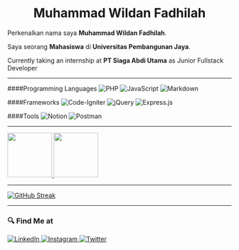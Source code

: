 <h1 align="center">Muhammad Wildan Fadhilah</h1>

Perkenalkan nama saya **Muhammad Wildan Fadhilah**.

Saya seorang **Mahasiswa** di **Universitas Pembangunan Jaya**.

Currently taking an internship at **PT Siaga Abdi Utama** as Junior Fullstack Developer

---

####Programming Languages
![PHP](https://img.shields.io/badge/php-%23777BB4.svg?style=for-the-badge&logo=php&logoColor=white)
![JavaScript](https://img.shields.io/badge/javascript-%23323330.svg?style=for-the-badge&logo=javascript&logoColor=%23F7DF1E)
![Markdown](https://img.shields.io/badge/markdown-%23000000.svg?style=for-the-badge&logo=markdown&logoColor=white)

####Frameworks
![Code-Igniter](https://img.shields.io/badge/CodeIgniter-%23EF4223.svg?style=for-the-badge&logo=codeIgniter&logoColor=white)
![jQuery](https://img.shields.io/badge/jquery-%230769AD.svg?style=for-the-badge&logo=jquery&logoColor=white)
![Express.js](https://img.shields.io/badge/express.js-%23404d59.svg?style=for-the-badge&logo=express&logoColor=%2361DAFB)

####Tools
![Notion](https://img.shields.io/badge/Notion-%23000000.svg?style=for-the-badge&logo=notion&logoColor=white)
![Postman](https://img.shields.io/badge/Postman-FF6C37?style=for-the-badge&logo=postman&logoColor=white)



---

<p align="left">
<a href="https://github.com/gilangadhan">
<img height="100em" src="https://github-readme-stats-eight-theta.vercel.app/api/top-langs/?username=wildanfdh&layout=compact&langs_count=8&theme=buefy"/>
<img height="100em" src="https://github-readme-stats-eight-theta.vercel.app/api?username=wildanfdh&show_icons=true&theme=buefy&include_all_commits=true&count_private=true"/>
</a>
</p>

---

[![GitHub Streak](https://github-readme-streak-stats.herokuapp.com?user=wildanfdh&theme=noctis-minimus&border_radius=10)](https://git.io/streak-stats)

---

### 🔍 Find Me at 
<p> 
  <a href="https://www.linkedin.com/in/muhammad-wildan-fadhilah/" target="_blank">
    <img alt="LinkedIn" src="https://img.shields.io/badge/linkedin-%230077B5.svg?&style=for-the-badge&logo=linkedin&logoColor=white" />
  </a> 
  <a href="https://www.instagram.com/wildanfhd/" target="_blank">
    <img alt="Instagram" src="https://img.shields.io/badge/instagram-%23E4405F.svg?&style=for-the-badge&logo=instagram&logoColor=white" />
  </a> 
  <a href="https://www.instagram.com/wildanfhd/" target="_blank">
    <img alt="Twitter" src="https://img.shields.io/badge/twitter-%23E4405F.svg?&style=for-the-badge&logo=twitter&logoColor=white" />
  </a>
</p>
